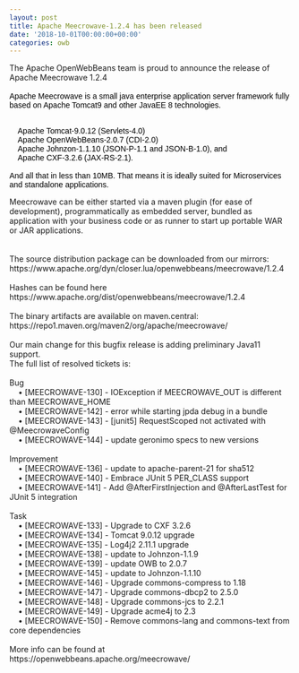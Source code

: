 ```yaml
---
layout: post
title: Apache Meecrowave-1.2.4 has been released
date: '2018-10-01T00:00:00+00:00'
categories: owb
---
```

The Apache OpenWebBeans team is proud to announce the release of Apache Meecrowave 1.2.4<br /><br /><span style="caret-color: #000000; color: #000000; font-family: Helvetica; font-size: 14px; font-style: normal; font-variant-caps: normal; font-weight: normal; letter-spacing: normal; text-align: start; text-indent: 0px; text-transform: none; white-space: normal; word-spacing: 0px; -moz-text-size-adjust: auto; -webkit-text-stroke-width: 0px; text-decoration: none; display: inline !important; float: none;">Apache Meecrowave is a small java enterprise application server framework fully based on Apache Tomcat9 and other JavaEE 8 technologies.</span>
  <div style="caret-color: #000000; color: #000000; font-family: Helvetica; font-size: 14px; font-style: normal; font-variant-caps: normal; font-weight: normal; letter-spacing: normal; text-align: start; text-indent: 0px; text-transform: none; white-space: normal; word-spacing: 0px; -moz-text-size-adjust: auto; -webkit-text-stroke-width: 0px; text-decoration: none;">
    <p><br />&nbsp; &nbsp; Apache Tomcat-9.0.12 (Servlets-4.0)<br />&nbsp; &nbsp; Apache OpenWebBeans-2.0.7 (CDI-2.0)<br />&nbsp; &nbsp; Apache Johnzon-1.1.10 (JSON-P-1.1 and JSON-B-1.0), and<br />&nbsp; &nbsp; Apache CXF-3.2.6 (JAX-RS-2.1).<br /><br />And all that in less than 10MB. That means it is ideally suited for Microservices and standalone applications.</p>
  </div>Meecrowave can be either started via a maven plugin (for ease of development), programmatically as embedded server, bundled as application with your business code or as runner to start up portable WAR or JAR applications.<br /><br /><br />The source distribution package can be downloaded from our mirrors:<br />https://www.apache.org/dyn/closer.lua/openwebbeans/meecrowave/1.2.4<br /><br />Hashes can be found here<br />https://www.apache.org/dist/openwebbeans/meecrowave/1.2.4<br /><br />The binary artifacts are available on maven.central:<br />https://repo1.maven.org/maven2/org/apache/meecrowave/<br /><br />Our main change for this bugfix release is adding preliminary Java11 support.<br />The full list of resolved tickets is:<br /><br />Bug<br />&nbsp;&nbsp; &nbsp;• [MEECROWAVE-130] - IOException if MEECROWAVE_OUT is different than MEECROWAVE_HOME<br />&nbsp;&nbsp; &nbsp;• [MEECROWAVE-142] - error while starting jpda debug in a bundle<br />&nbsp;&nbsp; &nbsp;• [MEECROWAVE-143] - [junit5] RequestScoped not activated with @MeecrowaveConfig<br />&nbsp;&nbsp; &nbsp;• [MEECROWAVE-144] - update geronimo specs to new versions<br /><br />Improvement<br />&nbsp;&nbsp; &nbsp;• [MEECROWAVE-136] - update to apache-parent-21 for sha512<br />&nbsp;&nbsp; &nbsp;• [MEECROWAVE-140] - Embrace JUnit 5 PER_CLASS support<br />&nbsp;&nbsp; &nbsp;• [MEECROWAVE-141] - Add @AfterFirstInjection and @AfterLastTest for JUnit 5 integration<br /><br />Task<br />&nbsp;&nbsp; &nbsp;• [MEECROWAVE-133] - Upgrade to CXF 3.2.6<br />&nbsp;&nbsp; &nbsp;• [MEECROWAVE-134] - Tomcat 9.0.12 upgrade<br />&nbsp;&nbsp; &nbsp;• [MEECROWAVE-135] - Log4j2 2.11.1 upgrade<br />&nbsp;&nbsp; &nbsp;• [MEECROWAVE-138] - update to Johnzon-1.1.9<br />&nbsp;&nbsp; &nbsp;• [MEECROWAVE-139] - update OWB to 2.0.7<br />&nbsp;&nbsp; &nbsp;• [MEECROWAVE-145] - update to Johnzon-1.1.10<br />&nbsp;&nbsp; &nbsp;• [MEECROWAVE-146] - Upgrade commons-compress to 1.18<br />&nbsp;&nbsp; &nbsp;• [MEECROWAVE-147] - Upgrade commons-dbcp2 to 2.5.0<br />&nbsp;&nbsp; &nbsp;• [MEECROWAVE-148] - Upgrade commons-jcs to 2.2.1<br />&nbsp;&nbsp; &nbsp;• [MEECROWAVE-149] - Upgrade acme4j to 2.3<br />&nbsp;&nbsp; &nbsp;• [MEECROWAVE-150] - Remove commons-lang and commons-text from core dependencies<br /><br />More info can be found at<br />https://openwebbeans.apache.org/meecrowave/&nbsp;

